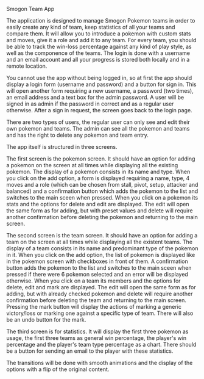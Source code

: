 Smogon Team App

The application is designed to manage Smogon Pokemon teams in order to easily create any kind of team, keep statistics of all your teams and compare them. It will allow you to introduce a pokemon with custom stats and moves, give it a role and add it to any team. For every team, you should be able to track the win-loss percentage against any kind of play style, as well as the componence of the teams. The login is done with a username and an email account and all your progress is stored both locally and in a remote location.

You cannot use the app without being logged in, so at first the app should display a login form (username and password) and a button for sign in. This will open another form requiring a new username, a password (two times), an email address and a text box for the admin password. A user will be signed in as admin if the password in correct and as a regular user otherwise. After a sign in request, the screen goes back to the login page.

There are two types of users, the regular user can only see and edit their own pokemon and teams. The admin can see all the pokemon and teams and has the right to delete any pokemon and team entry.

The app itself is structured in three screens. 

The first screen is the pokemon screen. 
It should have an option for adding a pokemon on the screen at all times while displaying all the existing pokemon. The display of a pokemon consists in its name and type. When you click on the add option, a form is displayed requiring a name, type, 4 moves and a role (which can be chosen from stall, pivot, setup, attacker and balanced) and a confirmation button which adds the pokemon to the list and switches to the main sceen when pressed. When you click on a pokemon its stats and the options for delete and edit are displayed. The edit will open the same form as for adding, but with preset values and delete will require another confirmation before deleting the pokemon and returning to the main screen. 

The second screen is the team screen.
It should have an option for adding a team on the screen at all times while displaying all the existent teams. The display of a team consists in its name and predominant type of the pokemon in it. When you click on the add option, the list of pokemon is displayed like in the pokemon screen with checkboxes in front of them. A confirmation button adds the pokemon to the list and switches to the main sceen when pressed if there were 6 pokemon selected and an error will be displayed otherwise. When you click on a team its members and the options for delete, edit and mark are displayed. The edit will open the same form as for adding, but with already checked pokemon and delete will require another confirmation before deleting the team and returning to the main screen. Pressing the mark button will display the actions of marking a generic victory/loss or marking one against a specific type of team. There will also be an undo button for the mark.

The third screen is for statistics.
It will display the first three pokemon as usage, the first three teams as general win percentage, the player's win percentage and the player's team type percentage as a chart. There should be a button for sending an email to the player with these statistics.

The transitions will be done with smooth animations and the display of the options with a flip of the original content.